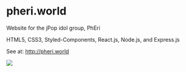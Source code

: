 # pheri.world
Website for the jPop idol group, PhEri

HTML5, CSS3, Styled-Components, React.js, Node.js, and Express.js

See at: http://pheri.world

![](https://s3-us-west-1.amazonaws.com/pheriworld/pheriworldlanding.gif)
